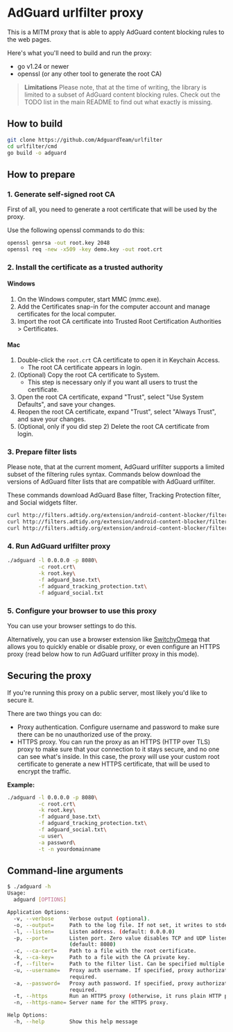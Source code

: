 # AdGuard urlfilter proxy

This is a MITM proxy that is able to apply AdGuard content blocking rules to the web pages.

Here's what you'll need to build and run the proxy:

- go v1.24 or newer
- openssl (or any other tool to generate the root CA)

> **Limitations**
> Please note, that at the time of writing, the library is limited to a subset of AdGuard content blocking rules.
Check out the TODO list in the main README to find out what exactly is missing.

## How to build

```bash
git clone https://github.com/AdguardTeam/urlfilter
cd urlfilter/cmd
go build -o adguard
```

## How to prepare

### 1. Generate self-signed root CA

First of all, you need to generate a root certificate that will be used by the proxy.

Use the following openssl commands to do this:

```bash
openssl genrsa -out root.key 2048
openssl req -new -x509 -key demo.key -out root.crt
```

### 2. Install the certificate as a trusted authority

#### Windows

1. On the Windows computer, start MMC (mmc.exe).
2. Add the Certificates snap-in for the computer account and manage certificates for the local computer.
3. Import the root CA certificate into Trusted Root Certification Authorities > Certificates.

#### Mac

1. Double-click the `root.crt` CA certificate to open it in Keychain Access.
    - The root CA certificate appears in login.
2. (Optional) Copy the root CA certificate to System.
    - This step is necessary only if you want all users to trust the certificate.
3. Open the root CA certificate, expand "Trust", select "Use System Defaults", and save your changes.
4. Reopen the root CA certificate, expand "Trust", select "Always Trust", and save your changes.
5. (Optional, only if you did step 2) Delete the root CA certificate from login.

### 3. Prepare filter lists

Please note, that at the current moment, AdGuard urlfilter supports a limited subset of the filtering rules syntax.
Commands below download the versions of AdGuard filter lists that are compatible with AdGuard urlfilter.

These commands download AdGuard Base filter, Tracking Protection filter, and Social widgets filter.

```bash
curl http://filters.adtidy.org/extension/android-content-blocker/filters/2.txt > adguard_base.txt
curl http://filters.adtidy.org/extension/android-content-blocker/filters/3.txt > adguard_tracking_protection.txt
curl http://filters.adtidy.org/extension/android-content-blocker/filters/4.txt > adguard_social.txt
```

### 4. Run AdGuard urlfilter proxy

```bash
./adguard -l 0.0.0.0 -p 8080\
          -c root.crt\
          -k root.key\
          -f adguard_base.txt\
          -f adguard_tracking_protection.txt\
          -f adguard_social.txt
```

### 5. Configure your browser to use this proxy

You can use your browser settings to do this.

Alternatively, you can use a browser extension like [SwitchyOmega](https://github.com/FelisCatus/SwitchyOmega)
that allows you to quickly enable or disable proxy, or even configure an HTTPS proxy (read below how to run AdGuard urlfilter proxy in this mode).

## Securing the proxy

If you're running this proxy on a public server, most likely you'd like to secure it.

There are two things you can do:

- Proxy authentication.
    Configure username and password to make sure there can be no unauthorized use of the proxy.
- HTTPS proxy.
    You can run the proxy as an HTTPS (HTTP over TLS) proxy to make sure
    that your connection to it stays secure, and no one can see what's inside.
    In this case, the proxy will use your custom root certificate to
    generate a new HTTPS certificate, that will be used to encrypt the traffic.

**Example:**

```bash
./adguard -l 0.0.0.0 -p 8080\
          -c root.crt\
          -k root.key\
          -f adguard_base.txt\
          -f adguard_tracking_protection.txt\
          -f adguard_social.txt\
          -u user\
          -a password\
          -t -n yourdomainname
```

## Command-line arguments

```bash
$ ./adguard -h
Usage:
  adguard [OPTIONS]

Application Options:
  -v, --verbose     Verbose output (optional).
  -o, --output=     Path to the log file. If not set, it writes to stderr.
  -l, --listen=     Listen address. (default: 0.0.0.0)
  -p, --port=       Listen port. Zero value disables TCP and UDP listeners.
                    (default: 8080)
  -c, --ca-cert=    Path to a file with the root certificate.
  -k, --ca-key=     Path to a file with the CA private key.
  -f, --filter=     Path to the filter list. Can be specified multiple times.
  -u, --username=   Proxy auth username. If specified, proxy authorization is
                    required.
  -a, --password=   Proxy auth password. If specified, proxy authorization is
                    required.
  -t, --https       Run an HTTPS proxy (otherwise, it runs plain HTTP proxy).
  -n, --https-name= Server name for the HTTPS proxy.

Help Options:
  -h, --help        Show this help message
```
